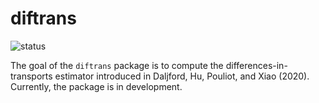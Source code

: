
<!-- README.md is generated from README.Rmd. Please edit that file -->

diftrans
========

<!-- badges: start -->

![status](https://img.shields.io/badge/status-under%20construction-yellow)
<!-- badges: end -->

The goal of the `diftrans` package is to compute the
differences-in-transports estimator introduced in Daljford, Hu, Pouliot,
and Xiao (2020). Currently, the package is in development.

<!-- ## Installation -->
<!-- You can install the `diftrans` from [GitHub](https://github.com/) with: -->
<!-- ``` r -->
<!-- # install.packages("devtools") -->
<!-- devtools::install_github("omkarakatta/diftrans") -->
<!-- ``` -->
<!-- ## Example -->
<!-- This is a basic example which shows you how to solve a common problem: -->
<!-- ```{r example} -->
<!-- # library(diftrans) -->
<!-- ## basic example code -->
<!-- ``` -->
